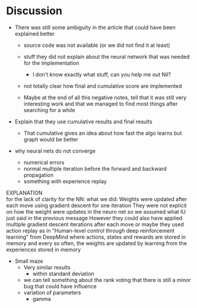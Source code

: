 # Discussion

* There was still some ambiguity in the article that could have been explained better
    - source code was not available (or we did not find it at least)
    - stuff they did not explain about the neural network that was needed for the implementation
        + I don't know exactly what stuff, can you help me out Nil?
    - not totally clear how final and cumulative score are implemented
    
    - Maybe at the end of all this negative notes, tell that it was still very interesting work and that we managed to find most things after searching for a while

* Explain that they use cumulative results and final results
    - That cumulative gives an idea about how fast the algo learns but graph would be better
    
* why neural nets do not converge
    - numerical errors
    - normal multiple iteration before the forward and backward propagation
    - something with experience replay

EXPLANATION    
for the lack of clarity for the NN: what we did: Weights were updated after each move using gradient descent for one iteration
They were not explicit on how the weight were updates in the neuro net so we assumed what IU just said in the previous message
However they could also have applied multiple gradient descent iterations after each move
or maybe they used action replay as in "Human-level control through deep reinforcement learning" from DeepMind where actions, states and rewards are stored in memory and every so often, the weights are updated by learning from the experiences stored in memory
    
* Small maze
    - Very similar results
        + within standard deviation
    - we can tell something about the rank voting that there is still a minor bug that could have influence
    - variation of parameters
        + gamma 
